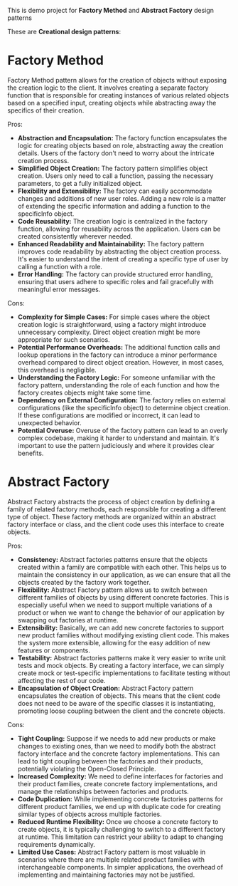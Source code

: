This is demo project for **Factory Method** and **Abstract Factory** design patterns

These are **Creational design patterns**:

# Factory Method

Factory Method pattern allows for the creation of objects without exposing the creation logic to the client. It involves creating a separate factory function that is responsible for creating instances of various related objects based on a specified input, creating objects while abstracting away the specifics of their creation.

Pros:
* **Abstraction and Encapsulation:** The factory function encapsulates the logic for creating objects based on role, abstracting away the creation details. Users of the factory don't need to worry about the intricate creation process.
* **Simplified Object Creation:** The factory pattern simplifies object creation. Users only need to call a function, passing the necessary parameters, to get a fully initialized object.
* **Flexibility and Extensibility:** The factory can easily accommodate changes and additions of new user roles. Adding a new role is a matter of extending the specific information and adding a function to the specificInfo object.
* **Code Reusability:** The creation logic is centralized in the factory function, allowing for reusability across the application. Users can be created consistently wherever needed.
* **Enhanced Readability and Maintainability:** The factory pattern improves code readability by abstracting the object creation process. It's easier to understand the intent of creating a specific type of user by calling a function with a role.
* **Error Handling:** The factory can provide structured error handling, ensuring that users adhere to specific roles and fail gracefully with meaningful error messages.

Cons:
* **Complexity for Simple Cases:** For simple cases where the object creation logic is straightforward, using a factory might introduce unnecessary complexity. Direct object creation might be more appropriate for such scenarios.
* **Potential Performance Overheads:** The additional function calls and lookup operations in the factory can introduce a minor performance overhead compared to direct object creation. However, in most cases, this overhead is negligible.
* **Understanding the Factory Logic:** For someone unfamiliar with the factory pattern, understanding the role of each function and how the factory creates objects might take some time.
* **Dependency on External Configuration:** The factory relies on external configurations (like the specificInfo object) to determine object creation. If these configurations are modified or incorrect, it can lead to unexpected behavior.
* **Potential Overuse:** Overuse of the factory pattern can lead to an overly complex codebase, making it harder to understand and maintain. It's important to use the pattern judiciously and where it provides clear benefits.

# Abstract Factory

Abstract Factory abstracts the process of object creation by defining a family of related factory methods, each responsible for creating a different type of object. These factory methods are organized within an abstract factory interface or class, and the client code uses this interface to create objects.

Pros:
* **Consistency:** Abstract factories patterns ensure that the objects created within a family are compatible with each other. This helps us to maintain the consistency in our application, as we can ensure that all the objects created by the factory work together.
* **Flexibility:** Abstract Factory pattern allows us to switch between different families of objects by using different concrete factories. This is especially useful when we need to support multiple variations of a product or when we want to change the behavior of our application by swapping out factories at runtime.
* **Extensibility:** Basically, we can add new concrete factories to support new product families without modifying existing client code. This makes the system more extensible, allowing for the easy addition of new features or components.
* **Testability:** Abstract factories patterns make it very easier to write unit tests and mock objects. By creating a factory interface, we can simply create mock or test-specific implementations to facilitate testing without affecting the rest of our code.
* **Encapsulation of Object Creation:** Abstract Factory pattern encapsulates the creation of objects. This means that the client code does not need to be aware of the specific classes it is instantiating, promoting loose coupling between the client and the concrete objects.

Cons:
* **Tight Coupling:** Suppose if we needs to add new products or make changes to existing ones, than we need to modify both the abstract factory interface and the concrete factory implementations. This can lead to tight coupling between the factories and their products, potentially violating the Open-Closed Principle.
* **Increased Complexity:** We need to define interfaces for factories and their product families, create concrete factory implementations, and manage the relationships between factories and products.
* **Code Duplication:** While implementing concrete factories patterns for different product families, we end up with duplicate code for creating similar types of objects across multiple factories.
* **Reduced Runtime Flexibility:** Once we choose a concrete factory to create objects, it is typically challenging to switch to a different factory at runtime. This limitation can restrict your ability to adapt to changing requirements dynamically.
* **Limited Use Cases:** Abstract Factory pattern is most valuable in scenarios where there are multiple related product families with interchangeable components. In simpler applications, the overhead of implementing and maintaining factories may not be justified.
